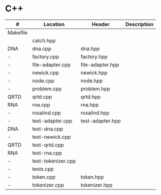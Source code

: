 # C++

| # | Location | Header |Description |
| ---- | --------------- |  ---------------  |------------------------------------------------|
|Makefile||
||catch.hpp|
DNA|dna.cpp|dna.hpp|
-|factory.cpp|factory.hpp|
-|file-adapter.cpp|file-adapter.hpp|
-|newick.cpp|newick.hpp|
-|node.cpp|node.hpp|
-|problem.cpp|problem.hpp|
QRTD|qrtd.cpp|qrtd.hpp|
RNA|rna.cpp|rna.hpp|
-|rosalind.cpp|rosalind.hpp|
-|test-adapter.cpp|test-adapter.hpp|
DNA|test-dna.cpp||
-|test-newick.cpp||
QRTD|test-qrtd.cpp||
RNA|test-rna.cpp||
-|test-tokenizer.cpp||
-|tests.cpp||
-|token.cpp|token.hpp|
-|tokenizer.cpp|tokenizer.hpp|
